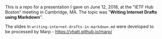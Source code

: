 This is a repo for a presentation I gave on June 12, 2018, at the "IETF Hub Boston" meeting in Cambridge, MA.
The topic was "**Writing Internet Drafts using Markdown**".

The slides in `writing-internet-drafts-in-markdown.md` were developed to be processed by Marp - https://yhatt.github.io/marp/
